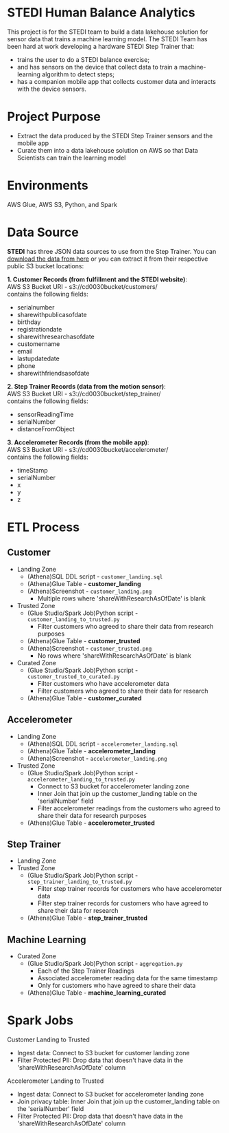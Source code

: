 # STEDI Human Balance Analytics
This project is for the STEDI team to build a data lakehouse solution for sensor data that trains a machine learning model.
The STEDI Team has been hard at work developing a hardware STEDI Step Trainer that:
- trains the user to do a STEDI balance exercise;
- and has sensors on the device that collect data to train a machine-learning algorithm to detect steps;
- has a companion mobile app that collects customer data and interacts with the device sensors.
# Project Purpose
- Extract the data produced by the STEDI Step Trainer sensors and the mobile app
- Curate them into a data lakehouse solution on AWS so that Data Scientists can train the learning model
# Environments
AWS Glue, AWS S3, Python, and Spark
# Data Source
**STEDI** has three JSON data sources to use from the Step Trainer. You can [download the data from here](https://video.udacity-data.com/topher/2022/June/62be2ed5_stedihumanbalanceanalyticsdata/stedihumanbalanceanalyticsdata.zip) or you can extract it from their respective public S3 bucket locations:

**1. Customer Records (from fulfillment and the STEDI website)**:
<br>AWS S3 Bucket URI - s3://cd0030bucket/customers/
<br>contains the following fields:
- serialnumber
- sharewithpublicasofdate
- birthday
- registrationdate
- sharewithresearchasofdate
- customername
- email
- lastupdatedate
- phone
- sharewithfriendsasofdate

**2. Step Trainer Records (data from the motion sensor)**:
<br>AWS S3 Bucket URI - s3://cd0030bucket/step_trainer/
<br>contains the following fields:
- sensorReadingTime
- serialNumber
- distanceFromObject

**3. Accelerometer Records (from the mobile app)**:
<br>AWS S3 Bucket URI - s3://cd0030bucket/accelerometer/
<br>contains the following fields:
- timeStamp
- serialNumber
- x
- y
- z

# ETL Process
## Customer
- Landing Zone
  - (Athena)SQL DDL script - `customer_landing.sql`
  - (Athena)Glue Table - **customer_landing**
  - (Athena)Screenshot - `customer_landing.png`
    - Multiple rows where 'shareWithResearchAsOfDate' is blank
- Trusted Zone
  - (Glue Studio/Spark Job)Python script - `customer_landing_to_trusted.py`
    - Filter customers who agreed to share their data from research purposes
  - (Athena)Glue Table - **customer_trusted**
  - (Athena)Screenshot - `customer_trusted.png`
    - No rows where 'shareWithResearchAsOfDate' is blank
- Curated Zone
  - (Glue Studio/Spark Job)Python script - `customer_trusted_to_curated.py`
    - Filter customers who have accelerometer data
    - Filter customers who agreed to share their data for research
  - (Athena)Glue Table - **customer_curated**
## Accelerometer
- Landing Zone
  - (Athena)SQL DDL script - `accelerometer_landing.sql`
  - (Athena)Glue Table - **accelerometer_landing**
  - (Athena)Screenshot - `accelerometer_landing.png`
- Trusted Zone
  - (Glue Studio/Spark Job)Python script - `accelerometer_landing_to_trusted.py`
    - Connect to S3 bucket for accelerometer landing zone
    - Inner Join that join up the customer_landing table on the 'serialNumber' field
    - Filter accelerometer readings from the customers who agreed to share their data for research purposes
  - (Athena)Glue Table - **accelerometer_trusted**
## Step Trainer
- Landing Zone
- Trusted Zone
  - (Glue Studio/Spark Job)Python script - `step_trainer_landing_to_trusted.py`
    - Filter step trainer records for customers who have accelerometer data
    - Filter step trainer records for customers who have agreed to share their data for research
  - (Athena)Glue Table - **step_trainer_trusted**
## Machine Learning
- Curated Zone
  - (Glue Studio/Spark Job)Python script - `aggregation.py`
    - Each of the Step Trainer Readings
    - Associated accelerometer reading data for the same timestamp
    - Only for customers who have agreed to share their data
  - (Athena)Glue Table - **machine_learning_curated**

# Spark Jobs
Customer Landing to Trusted
- Ingest data: Connect to S3 bucket for customer landing zone
- Filter Protected PII: Drop data that doesn't have data in the 'shareWithResearchAsOfDate' column

Accelerometer Landing to Trusted
- Ingest data: Connect to S3 bucket for accelerometer landing zone
- Join privacy table: Inner Join that join up the customer_landing table on the 'serialNumber' field
- Filter Protected PII: Drop data that doesn't have data in the 'shareWithResearchAsOfDate' column
